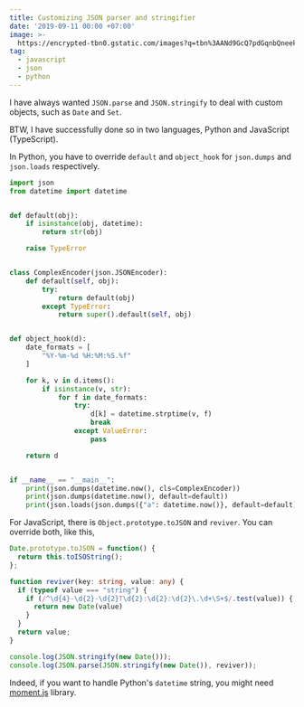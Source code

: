```yaml
---
title: Customizing JSON parser and stringifier
date: '2019-09-11 00:00 +07:00'
image: >-
  https://encrypted-tbn0.gstatic.com/images?q=tbn%3AANd9GcQ7pdGqnbQneek9mD0QbbdEFO1kjNHxeG2jRt42OoCY2a9HefQy
tag:
  - javascript
  - json
  - python
---
```


I have always wanted `JSON.parse` and `JSON.stringify` to deal with custom objects, such as `Date` and `Set`.

BTW, I have successfully done so in two languages, Python and JavaScript (TypeScript).

<!-- excerpt_separator -->

In Python, you have to override `default` and `object_hook` for `json.dumps` and `json.loads` respectively.

```python
import json
from datetime import datetime


def default(obj):
    if isinstance(obj, datetime):
        return str(obj)

    raise TypeError


class ComplexEncoder(json.JSONEncoder):
    def default(self, obj):
        try:
            return default(obj)
        except TypeError:
            return super().default(self, obj)


def object_hook(d):
    date_formats = [
        "%Y-%m-%d %H:%M:%S.%f"
    ]

    for k, v in d.items():
        if isinstance(v, str):
            for f in date_formats:
                try:
                    d[k] = datetime.strptime(v, f)
                    break
                except ValueError:
                    pass

    return d


if __name__ == "__main__":
    print(json.dumps(datetime.now(), cls=ComplexEncoder))
    print(json.dumps(datetime.now(), default=default))
    print(json.loads(json.dumps({"a": datetime.now()}, default=default), object_hook=object_hook))
```

For JavaScript, there is `Object.prototype.toJSON` and `reviver`. You can override both, like this,

```typescript
Date.prototype.toJSON = function() {
  return this.toISOString();
};

function reviver(key: string, value: any) {
  if (typeof value === "string") {
    if (/^\d{4}-\d{2}-\d{2}T\d{2}:\d{2}:\d{2}\.\d+\S+$/.test(value)) {
      return new Date(value)
    }
  }
  return value;
}

console.log(JSON.stringify(new Date()));
console.log(JSON.parse(JSON.stringify(new Date()), reviver));
```

Indeed, if you want to handle Python's `datetime` string, you might need [moment.js](https://momentjs.com/) library.
